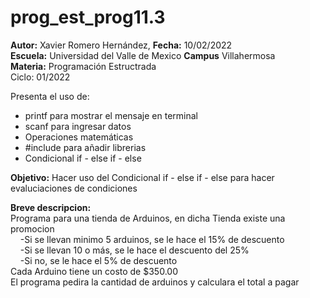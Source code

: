 # prog_est_prog11.3
<p><b>Autor:</b> Xavier Romero Hernández, <b>Fecha:</b> 10/02/2022 <br>
  <b>Escuela:</b> Universidad del Valle de Mexico <b>Campus</b> Villahermosa<br>
  <b>Materia:</b> Programación Estructrada<br>
Ciclo: 01/2022</p>

<p>
Presenta el uso de:
  <ul>
    <li>printf para mostrar el mensaje en terminal</li>
    <li>scanf para ingresar datos</li>
    <li>Operaciones matemáticas</li>
    <li>#include para añadir librerias</li>
    <li>Condicional if - else if - else</li>
  </ul>
</p>

<b>Objetivo:</b> Hacer uso del Condicional if - else if - else para hacer evaluciaciones de condiciones

<p><b>Breve descripcion:</b><br>
Programa para una tienda de Arduinos, en dicha Tienda existe una promocion<br>
&nbsp;&nbsp;&nbsp;&nbsp;-Si se llevan minimo 5 arduinos, se le hace el 15% de descuento<br>
&nbsp;&nbsp;&nbsp;&nbsp;-Si se llevan 10 o más, se le hace el descuento del 25%<br>
&nbsp;&nbsp;&nbsp;&nbsp;-Si no, se le hace el 5% de descuento<br>
Cada Arduino tiene un costo de $350.00<br>
El programa pedira la cantidad de arduinos y calculara el total a pagar
</p>
